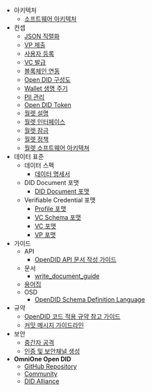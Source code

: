 - 아키텍처
  - [소프트웨어 아키텍처](/V1.0.0/docs/architecture/Software%20Architecture_ko.md)
- 컨셉
  - [JSON 직렬화](/V1.0.0/docs/concepts/JSON_serialization_ko.md)
  - [VP 제출](/V1.0.0/docs/concepts/Presentation%20of%20VP_ko.md)
  - [사용자 등록](/V1.0.0/docs/concepts/User%20Registration_ko.md)
  - [VC 발급](/V1.0.0/docs/concepts/VC%20Issuance_ko.md)
  - [블록체인 연동](/V1.0.0/docs/concepts/blockchain_access_ko.md)
  - [Open DID 구성도](/V1.0.0/docs/concepts/components_ko.md)
  - [Wallet 생명 주기](/V1.0.0/docs/concepts/life_cycle_ko.md)
  - [PII 관리](/V1.0.0/docs/concepts/manage_pii_ko.md)
  - [Open DID Token](/V1.0.0/docs/concepts/token_ko.md)
  - [월렛 설명](/V1.0.0/docs/concepts/wallet_ko.md)
  - [월렛 인터페이스](/V1.0.0/docs/concepts/wallet_interface_ko.md)
  - [월렛 잠금](/V1.0.0/docs/concepts/wallet_lock_policy_ko.md)
  - [월렛 정책](/V1.0.0/docs/concepts/wallet_policy_ko.md)
  - [월렛 소프트웨어 아키텍쳐](/V1.0.0/docs/concepts/wallet_sw_architecture_ko.md)
- 데이터 표준
  - 데이터 스펙
    - [데이터 명세서](/V1.0.0/docs/data%20standard/data%20specification/Data%20Specification_ko.md)
  - DID Document 포맷
    - [DID Document 포맷](/V1.0.0/docs/data%20standard/did%20document%20format/DID%20Document%20format_ko.md)
  - Verifiable Credential 포맷
    - [Profile 포맷](/V1.0.0/docs/data%20standard/verifiable%20credential%20format/Profile%20format_ko.md)
    - [VC Schema 포맷](/V1.0.0/docs/data%20standard/verifiable%20credential%20format/VC%20Schema%20format_ko.md)
    - [VC 포맷](/V1.0.0/docs/data%20standard/verifiable%20credential%20format/VC%20format_ko.md)
    - [VP 포맷](/V1.0.0/docs/data%20standard/verifiable%20credential%20format/VP%20format_ko.md)
- 가이드
  - API
    - [OpenDID API 문서 작성 가이드](/V1.0.0/docs/guide/api/API%20Documentation%20Writing%20Guide_ko.md)
  - 문서
    - [write_document_guide](/V1.0.0/docs/guide/docs/write_document_guide.md)
  - [용어집](/V1.0.0/docs/guide/glossary.md)
  - OSD
    - [OpenDID Schema Definition Language](/V1.0.0/docs/guide/osd/OpenDID%20Schema%20Definition%20Language_ko.md)
- 규약
  - [OpenDID 코드 적용 규약 참고 가이드](/V1.0.0/docs/rules/coding_style_ko.md)
  - [커밋 메시지 가이드라인](/V1.0.0/docs/rules/git_code_commit_rule_ko.md)
- 보안
  - [중간자 공격](/V1.0.0/docs/security/MitM_ko.md)
  - [인증 및 보안채널 생성](/V1.0.0/docs/security/authentication_ko.md)
- **OmniOne Open DID**
  - [GitHub Repository](https://github.com/OmniOneID)
  - [Community](https://opendid.omnione.net/community)
  - [DID Alliance](https://www.didalliance.org)
